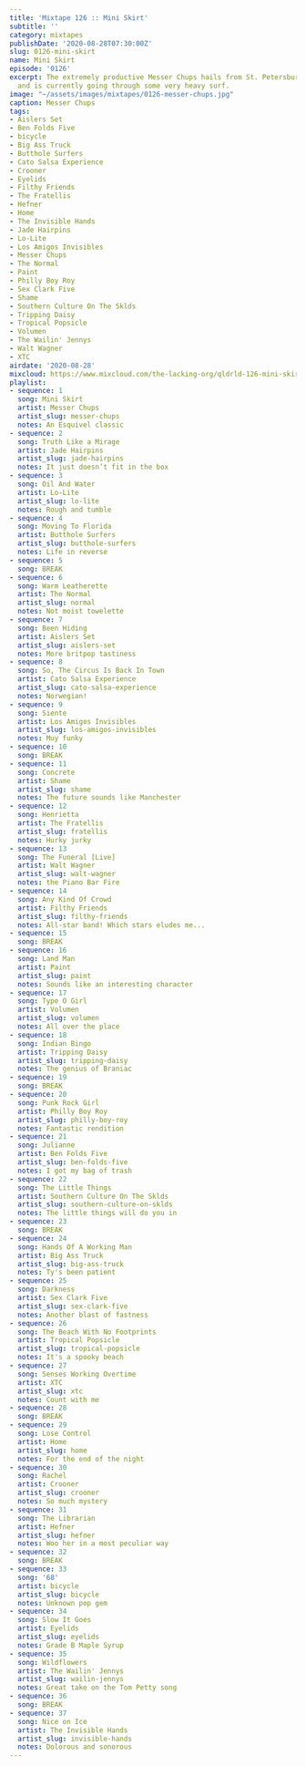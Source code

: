 ```yaml
---
title: 'Mixtape 126 :: Mini Skirt'
subtitle: ''
category: mixtapes
publishDate: '2020-08-28T07:30:00Z'
slug: 0126-mini-skirt
name: Mini Skirt
episode: '0126'
excerpt: The extremely productive Messer Chups hails from St. Petersburg, Russia,
  and is currently going through some very heavy surf.
image: "~/assets/images/mixtapes/0126-messer-chups.jpg"
caption: Messer Chups
tags:
- Aislers Set
- Ben Folds Five
- bicycle
- Big Ass Truck
- Butthole Surfers
- Cato Salsa Experience
- Crooner
- Eyelids
- Filthy Friends
- The Fratellis
- Hefner
- Home
- The Invisible Hands
- Jade Hairpins
- Lo-Lite
- Los Amigos Invisibles
- Messer Chups
- The Normal
- Paint
- Philly Boy Roy
- Sex Clark Five
- Shame
- Southern Culture On The Sklds
- Tripping Daisy
- Tropical Popsicle
- Volumen
- The Wailin' Jennys
- Walt Wagner
- XTC
airdate: '2020-08-28'
mixcloud: https://www.mixcloud.com/the-lacking-org/qldrld-126-mini-skirt/
playlist:
- sequence: 1
  song: Mini Skirt
  artist: Messer Chups
  artist_slug: messer-chups
  notes: An Esquivel classic
- sequence: 2
  song: Truth Like a Mirage
  artist: Jade Hairpins
  artist_slug: jade-hairpins
  notes: It just doesn’t fit in the box
- sequence: 3
  song: Oil And Water
  artist: Lo-Lite
  artist_slug: lo-lite
  notes: Rough and tumble
- sequence: 4
  song: Moving To Florida
  artist: Butthole Surfers
  artist_slug: butthole-surfers
  notes: Life in reverse
- sequence: 5
  song: BREAK
- sequence: 6
  song: Warm Leatherette
  artist: The Normal
  artist_slug: normal
  notes: Not moist towelette
- sequence: 7
  song: Been Hiding
  artist: Aislers Set
  artist_slug: aislers-set
  notes: More britpop tastiness
- sequence: 8
  song: So, The Circus Is Back In Town
  artist: Cato Salsa Experience
  artist_slug: cato-salsa-experience
  notes: Norwegian!
- sequence: 9
  song: Siente
  artist: Los Amigos Invisibles
  artist_slug: los-amigos-invisibles
  notes: Muy funky
- sequence: 10
  song: BREAK
- sequence: 11
  song: Concrete
  artist: Shame
  artist_slug: shame
  notes: The future sounds like Manchester
- sequence: 12
  song: Henrietta
  artist: The Fratellis
  artist_slug: fratellis
  notes: Hurky jurky
- sequence: 13
  song: The Funeral [Live]
  artist: Walt Wagner
  artist_slug: walt-wagner
  notes: the Piano Bar Fire
- sequence: 14
  song: Any Kind Of Crowd
  artist: Filthy Friends
  artist_slug: filthy-friends
  notes: All-star band! Which stars eludes me...
- sequence: 15
  song: BREAK
- sequence: 16
  song: Land Man
  artist: Paint
  artist_slug: paint
  notes: Sounds like an interesting character
- sequence: 17
  song: Type O Girl
  artist: Volumen
  artist_slug: volumen
  notes: All over the place
- sequence: 18
  song: Indian Bingo
  artist: Tripping Daisy
  artist_slug: tripping-daisy
  notes: The genius of Braniac
- sequence: 19
  song: BREAK
- sequence: 20
  song: Punk Rock Girl
  artist: Philly Boy Roy
  artist_slug: philly-boy-roy
  notes: Fantastic rendition
- sequence: 21
  song: Julianne
  artist: Ben Folds Five
  artist_slug: ben-folds-five
  notes: I got my bag of trash
- sequence: 22
  song: The Little Things
  artist: Southern Culture On The Sklds
  artist_slug: southern-culture-on-sklds
  notes: The little things will do you in
- sequence: 23
  song: BREAK
- sequence: 24
  song: Hands Of A Working Man
  artist: Big Ass Truck
  artist_slug: big-ass-truck
  notes: Ty's been patient
- sequence: 25
  song: Darkness
  artist: Sex Clark Five
  artist_slug: sex-clark-five
  notes: Another blast of fastness
- sequence: 26
  song: The Beach With No Footprints
  artist: Tropical Popsicle
  artist_slug: tropical-popsicle
  notes: It's a spooky beach
- sequence: 27
  song: Senses Working Overtime
  artist: XTC
  artist_slug: xtc
  notes: Count with me
- sequence: 28
  song: BREAK
- sequence: 29
  song: Lose Control
  artist: Home
  artist_slug: home
  notes: For the end of the night
- sequence: 30
  song: Rachel
  artist: Crooner
  artist_slug: crooner
  notes: So much mystery
- sequence: 31
  song: The Librarian
  artist: Hefner
  artist_slug: hefner
  notes: Woo her in a most peculiar way
- sequence: 32
  song: BREAK
- sequence: 33
  song: '68'
  artist: bicycle
  artist_slug: bicycle
  notes: Unknown pop gem
- sequence: 34
  song: Slow It Goes
  artist: Eyelids
  artist_slug: eyelids
  notes: Grade B Maple Syrup
- sequence: 35
  song: Wildflowers
  artist: The Wailin' Jennys
  artist_slug: wailin-jennys
  notes: Great take on the Tom Petty song
- sequence: 36
  song: BREAK
- sequence: 37
  song: Nice on Ice
  artist: The Invisible Hands
  artist_slug: invisible-hands
  notes: Dolorous and sonorous
---
```


